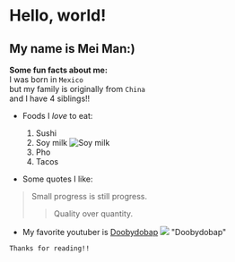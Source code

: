 # Hello, world!
## My name is Mei Man:)

**Some fun facts about me:**\
I was born in `Mexico`\
but my family is originally from `China`\
and I have 4 siblings!!
* Foods I *love* to eat:
  1. Sushi
  2. Soy milk ![Soy milk](https://silk.com/wp-content/uploads/2019/02/silk-organic-unsweet-soymilk.png) 
  3. Pho 
  4. Tacos

* Some quotes I like:
> Small progress is still progress.
>>  Quality over quantity.

* My favorite youtuber is [Doobydobap](https://www.youtube.com/c/Doobydobap) ![](https://data.thefeedfeed.com/static/2021/07/22/162697417060f9a7dad00d1.png) "Doobydobap"



``` 
Thanks for reading!!
```




